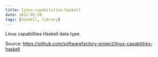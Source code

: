 ```yaml
---
title: linux-capabilities-haskell
date: 2021-02-26
tags: [haskell, library]
---
```


Linux capabilities Haskell data type.

Source: https://github.com/softwarefactory-project/linux-capabilities-haskell
